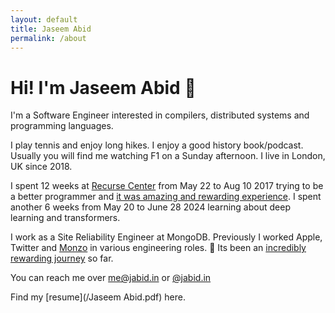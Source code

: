 ```yaml
---
layout: default
title: Jaseem Abid
permalink: /about
---
```


# Hi! I'm Jaseem Abid 👋

I'm a Software Engineer interested in compilers, distributed systems and
programming languages.

I play tennis and enjoy long hikes. I enjoy a good history book/podcast. Usually
you will find me watching F1 on a Sunday afternoon. I live in London, UK since
2018.

I spent 12 weeks at [Recurse Center](https://recurse.com) from May 22 to Aug 10
2017 trying to be a better programmer and [it was amazing and rewarding
experience][rc blog]. I spent another 6 weeks from May 20 to June 28 2024
learning about deep learning and transformers.

I work as a Site Reliability Engineer at MongoDB. Previously I worked Apple,
Twitter and [Monzo](https://monzo.com) in various engineering roles. 🚀
Its been an [incredibly rewarding journey][monzo blog] so far.

You can reach me over [me@jabid.in](mailto:me@jabid.in) or <i class="fab
fa-bluesky"></i> [@jabid.in](https://bsky.app/profile/jabid.in)

Find my [resume](/Jaseem Abid.pdf) here.

<script async defer src="https://www.recurse-scout.com/loader.js?t=298747a8a50ca362138e799f749fcf3f"></script>

[rc blog]: /2017/08/10/rc.html
[monzo blog]: /2019/01/13/monzo.html
